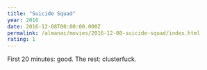 ```yaml
---
title: "Suicide Squad"
year: 2016
date: 2016-12-08T00:00:00.000Z
permalink: /almanac/movies/2016-12-08-suicide-squad/index.html
rating: 1
---
```


First 20 minutes: good. The rest: clusterfuck.